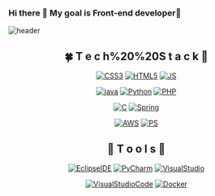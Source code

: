 ### Hi there 👋 My goal is Front-end developer🌷
<!--
**vinszip999/vinszip999** is a ✨ _special_ ✨ repository because its `README.md` (this file) appears on your GitHub profile.

Here are some ideas to get you started:

- 🔭 I’m currently working on ...
- 🌱 I’m currently learning ...
- 👯 I’m looking to collaborate on ...
- 🤔 I’m looking for help with ...
- 💬 Ask me about ...
- 📫 How to reach me: ...
- 😄 Pronouns: ...
- ⚡ Fun fact: ...
-->

![header](https://capsule-render.vercel.app/api?type=waving&color=auto&height=250&section=header&text=U%20Vin%20Lee&fontSize=90)


<div align=center>
  
## 🍀 T e c h%20%20S t a c k 🍂
[![CSS3](https://img.shields.io/badge/CSS3-1572B6?style=flat-square&logo=CSS3&logoColor=white)](https://github.com/vinszip999)  [![HTML5](https://img.shields.io/badge/HTML5-E34F26?style=flat-square&logo=HTML5&logoColor=white)](https://github.com/vinszip999)  [![JS](https://img.shields.io/badge/JavaScript-F7DF1E?style=flat-square&logo=JavaScript&logoColor=black)](https://github.com/vinszip999)

[![java](https://img.shields.io/badge/Java-007396?style=flat-square&logo=Java&logoColor=white)](https://github.com/vinszip999)  [![Python](https://img.shields.io/badge/Python-3776AB?style=flat-square&logo=Python&logoColor=white)](https://github.com/vinszip999)  [![PHP](https://img.shields.io/badge/PHP-777BB4?style=flat-square&logo=PHP&logoColor=white)](https://github.com/vinszip999)

[![C](https://img.shields.io/badge/C%20Language-A8B9CC?style=flat-square&logo=C&logoColor=white)](https://github.com/vinszip999)  [![Spring](https://img.shields.io/badge/Spring-6DB33F?style=flat-square&logo=Spring&logoColor=white)](https://github.com/vinszip999)

[![AWS](https://img.shields.io/badge/Amazon%20AWS-232F3E?style=flat-square&logo=AmazonAWS&logoColor=white)](https://github.com/vinszip999)  [![PS](https://img.shields.io/badge/PS-31A8FF?style=flat-square&logo=AdobePhotoshop&logoColor=black)](https://github.com/vinszip999)

## 🔨 T o o l s 🔧
[![EclipseIDE](https://img.shields.io/badge/Eclipse%20IDE-2C2255?style=flat-square&logo=EclipseIDE&logoColor=white)](https://github.com/vinszip999)  [![PyCharm](https://img.shields.io/badge/PyCharm-gray?style=flat-square&logo=PyCharm&logoColor=white)](https://github.com/vinszip999)  [![VisualStudio](https://img.shields.io/badge/Visual%20Studio-lightgray?style=flat-square&logo=VisualStudio&logoColor=5C2D91)](https://github.com/vinszip999)

[![VisualStudioCode](https://img.shields.io/badge/Visual%20Studio%20Code-black?style=flat-square&logo=VisualStudioCode&logoColor=007ACC)](https://github.com/vinszip999)  [![Docker](https://img.shields.io/badge/Docker-green?style=flat-square&logo=Docker&logoColor=#2496ED)](https://github.com/vinszip999)

